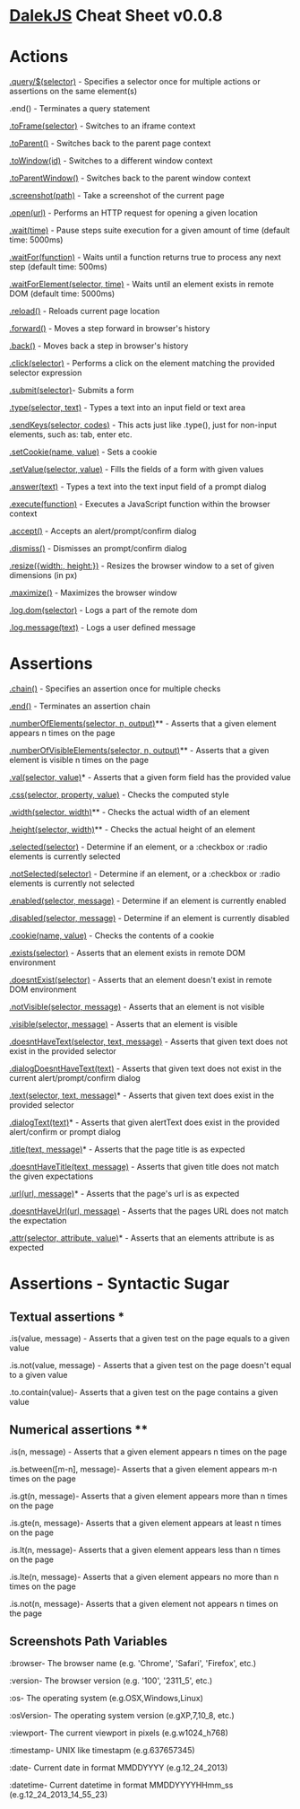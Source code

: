 # [DalekJS](http://dalekjs.com/) Cheat Sheet v0.0.8

# Actions

[.query/$(selector)](http://dalekjs.com/docs/actions.html#meth-query) - Specifies a selector once for multiple actions or assertions on the same element(s)

.end() - Terminates a query statement

[.toFrame(selector)](http://dalekjs.com/docs/actions.html#meth-toFrame) - Switches to an iframe context

[.toParent()](http://dalekjs.com/docs/actions.html#meth-toParent) - Switches back to the parent page context

[.toWindow(id)](http://dalekjs.com/docs/actions.html#meth-toWindow) - Switches to a different window context

[.toParentWindow()](http://dalekjs.com/docs/actions.html#meth-toParentWindow) - Switches back to the parent window context

[.screenshot(path)](http://dalekjs.com/docs/actions.html#meth-screenshot) - Take a screenshot of the current page

[.open(url)](http://dalekjs.com/docs/actions.html#meth-open) - Performs an HTTP request for opening a given location

[.wait(time)](http://dalekjs.com/docs/actions.html#meth-wait) - Pause steps suite execution for a given amount of time (default time: 5000ms)

[.waitFor(function)](http://dalekjs.com/docs/actions.html#meth-waitFor) - Waits until a function returns true to process any next step (default time: 500ms)

[.waitForElement(selector, time)](http://dalekjs.com/docs/actions.html#meth-waitForElement) - Waits until an element exists in remote DOM (default time: 5000ms)

[.reload()](http://dalekjs.com/docs/actions.html#meth-reload) - Reloads current page location

[.forward()](http://dalekjs.com/docs/actions.html#meth-forward) - Moves a step forward in browser's history

[.back()](http://dalekjs.com/docs/actions.html#meth-back) - Moves back a step in browser's history

[.click(selector)](http://dalekjs.com/docs/actions.html#meth-click) - Performs a click on the element matching the provided selector expression

[.submit(selector)](http://dalekjs.com/docs/actions.html#meth-submit)- Submits a form

[.type(selector, text)](http://dalekjs.com/docs/actions.html#meth-type) - Types a text into an input field or text area

[.sendKeys(selector, codes)](http://dalekjs.com/docs/actions.html#meth-sendKeys) - This acts just like .type(), just for non-input elements, such as: tab, enter etc.

[.setCookie(name, value)](http://dalekjs.com/docs/actions.html#meth-setCookie) - Sets a cookie

[.setValue(selector, value)](http://dalekjs.com/docs/actions.html#meth-setValue) - Fills the fields of a form with given values

[.answer(text)](http://dalekjs.com/docs/actions.html#meth-answer) - Types a text into the text input field of a prompt dialog

[.execute(function)](http://dalekjs.com/docs/actions.html#meth-execute) - Executes a JavaScript function within the browser context

[.accept()](http://dalekjs.com/docs/actions.html#meth-accept) - Accepts an alert/prompt/confirm dialog

[.dismiss()](http://dalekjs.com/docs/actions.html#meth-dismiss) - Dismisses an prompt/confirm dialog

[.resize({width:, height:})](http://dalekjs.com/docs/actions.html#meth-resize) - Resizes the browser window to a set of given dimensions (in px)

[.maximize()](http://dalekjs.com/docs/actions.html#meth-maximize) - Maximizes the browser window

[.log.dom(selector)](http://dalekjs.com/docs/actions.html#meth-log.dom) - Logs a part of the remote dom

[.log.message(text)](http://dalekjs.com/docs/actions.html#meth-log.message) - Logs a user defined message

# Assertions

[.chain()](http://dalekjs.com/docs/assertions.html#meth-chain) - Specifies an assertion once for multiple checks

[.end()](http://dalekjs.com/docs/assertions.html#meth-end) - Terminates an assertion chain

[.numberOfElements(selector, n, output)](http://dalekjs.com/docs/assertions.html#meth-numberOfElements)\*\* - Asserts that a given element appears n times on the page

[.numberOfVisibleElements(selector, n, output)](http://dalekjs.com/docs/assertions.html#meth-numberOfVisibleElements)\*\* - Asserts that a given element is visible n times on the page

[.val(selector, value)](http://dalekjs.com/docs/assertions.html#meth-val)\* - Asserts that a given form field has the provided value

[.css(selector, property, value)](http://dalekjs.com/docs/assertions.html#meth-css) - Checks the computed style

[.width(selector, width)](http://dalekjs.com/docs/assertions.html#meth-width)\*\* - Checks the actual width of an element

[.height(selector, width)](http://dalekjs.com/docs/assertions.html#meth-height)\*\* - Checks the actual height of an element

[.selected(selector)](http://dalekjs.com/docs/assertions.html#meth-selected) - Determine if an element, or a :checkbox or :radio elements is currently selected

[.notSelected(selector)](http://dalekjs.com/docs/assertions.html#meth-notSelected) - Determine if an  element, or a :checkbox or :radio elements is currently not selected
                                                                                                     
[.enabled(selector, message)](http://dalekjs.com/docs/assertions.html#meth-enabled) - Determine if an element is currently enabled

[.disabled(selector, message)](http://dalekjs.com/docs/assertions.html#meth-disabled) - Determine if an element is currently disabled

[.cookie(name, value)](http://dalekjs.com/docs/assertions.html#meth-cookie) - Checks the contents of a cookie

[.exists(selector)](http://dalekjs.com/docs/assertions.html#meth-exists) - Asserts that an element exists in remote DOM environment

[.doesntExist(selector)](http://dalekjs.com/docs/assertions.html#meth-doesntExist) - Asserts that an element doesn't exist in remote DOM environment

[.notVisible(selector, message)](http://dalekjs.com/docs/assertions.html#meth-notVisible) - Asserts that an element is not visible

[.visible(selector, message)](http://dalekjs.com/docs/assertions.html#meth-visible) - Asserts that an element is visible

[.doesntHaveText(selector, text, message)](http://dalekjs.com/docs/assertions.html#meth-doesntHaveText) - Asserts that given text does not exist in the provided selector

[.dialogDoesntHaveText(text)](http://dalekjs.com/docs/assertions.html#meth-dialogDoesntHaveText) - Asserts that given text does not exist in the current alert/prompt/confirm dialog

[.text(selector, text, message)](http://dalekjs.com/docs/assertions.html#meth-text)\* - Asserts that given text does exist in the provided selector

[.dialogText(text)](http://dalekjs.com/docs/assertions.html#meth-dialogText)\* - Asserts that given alertText does exist in the provided alert/confirm or prompt dialog

[.title(text, message)](http://dalekjs.com/docs/assertions.html#meth-title)\* - Asserts that the page title is as expected

[.doesntHaveTitle(text, message)](http://dalekjs.com/docs/assertions.html#meth-doesntHaveTitle) - Asserts that given title does not match the given expectations

[.url(url, message)](http://dalekjs.com/docs/assertions.html#meth-url)\* - Asserts that the page's url is as expected

[.doesntHaveUrl(url, message)](http://dalekjs.com/docs/assertions.html#meth-doesntHaveUrl) - Asserts that the pages URL does not match the expectation

[.attr(selector, attribute, value)](http://dalekjs.com/docs/assertions.html#meth-attr)\* - Asserts that an elements attribute is as expected

# Assertions - Syntactic Sugar

## Textual assertions \*

.is(value, message) - Asserts that a given test on the page equals to a given value

.is.not(value, message) - Asserts that a given test on the page doesn't equal to a given value

.to.contain(value)- Asserts that a given test on the page contains a given value

## Numerical assertions \*\*

.is(n, message) - Asserts that a given element appears n times on the page

.is.between([m-n], message)- Asserts that a given element appears m-n times on the page

.is.gt(n, message)- Asserts that a given element appears more than n times on the page

.is.gte(n, message)- Asserts that a given element appears at least n times on the page

.is.lt(n, message)- Asserts that a given element appears less than n times on the page

.is.lte(n, message)- Asserts that a given element appears no more than n times on the page

.is.not(n, message)- Asserts that a given element not appears n times on the page

## Screenshots Path Variables

:browser- The browser name (e.g. 'Chrome', 'Safari', 'Firefox', etc.)

:version- The browser version (e.g. '100', '2311\_5', etc.)

:os- The operating system (e.g.OSX,Windows,Linux)

:osVersion- The operating system version (e.gXP,7,10\_8, etc.)

:viewport- The current viewport in pixels (e.g.w1024\_h768)

:timestamp- UNIX like timestapm (e.g.637657345)

:date- Current date in format MMDDYYYY (e.g.12\_24\_2013)

:datetime- Current datetime in format MMDDYYYYHHmm\_ss (e.g.12\_24\_2013\_14\_55\_23) 